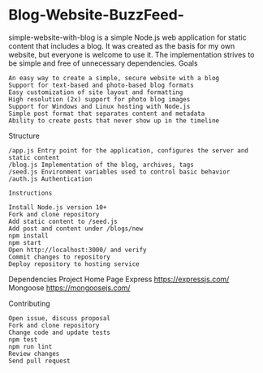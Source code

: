 # Blog-Website-BuzzFeed-
simple-website-with-blog is a simple Node.js web application for static content that includes a blog. It was created as the basis for my own website, but everyone is welcome to use it. The implementation strives to be simple and free of unnecessary dependencies.
Goals

    An easy way to create a simple, secure website with a blog
    Support for text-based and photo-based blog formats
    Easy customization of site layout and formatting
    High resolution (2x) support for photo blog images
    Support for Windows and Linux hosting with Node.js
    Simple post format that separates content and metadata
    Ability to create posts that never show up in the timeline

Structure

    /app.js Entry point for the application, configures the server and static content
    /blog.js Implementation of the blog, archives, tags
    /seed.js Environment variables used to control basic behavior
    /auth.js Authentication
    
    Instructions

    Install Node.js version 10+
    Fork and clone repository
    Add static content to /seed.js
    Add post and content under /blogs/new
    npm install
    npm start
    Open http://localhost:3000/ and verify
    Commit changes to repository
    Deploy repository to hosting service


Dependencies
Project 	Home Page
Express 	https://expressjs.com/
Mongoose  https://mongoosejs.com/

Contributing

    Open issue, discuss proposal
    Fork and clone repository
    Change code and update tests
    npm test
    npm run lint
    Review changes
    Send pull request

